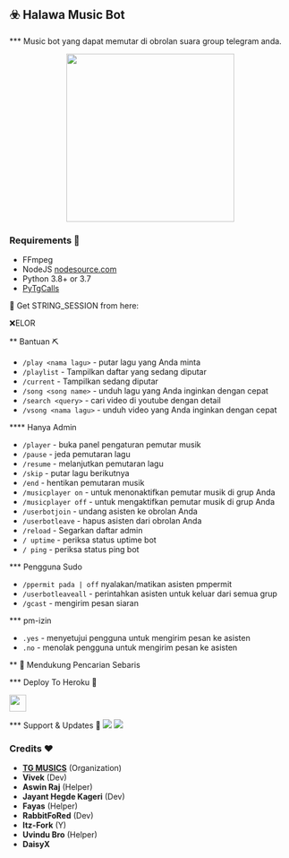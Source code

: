 <h2 align="centre">☣️ Halawa Music Bot</h2>

*** Music bot yang dapat memutar di obrolan suara  group telegram anda.
<p align="center"><a href="https://t.me/Hajigobangbot"><img src="https://telegra.ph/file/6447deaec9fc365cd6d1e.jpg" width="300"></a></p>

</p>

<h3>Requirements 📖</h3>

- FFmpeg
- NodeJS [nodesource.com](https://nodesource.com/)
- Python 3.8+ or 3.7
- [PyTgCalls](https://github.com/pytgcalls/pytgcalls)

🧪 Get STRING_SESSION from here:

 ❌ELOR

** Bantuan ⛏️

- `/play <nama lagu>` - putar lagu yang Anda minta
- `/playlist` - Tampilkan daftar yang sedang diputar
- `/current` - Tampilkan sedang diputar
- `/song <song name>` - unduh lagu yang Anda inginkan dengan cepat
- `/search <query>` - cari video di youtube dengan detail
- `/vsong <nama lagu>` - unduh video yang Anda inginkan dengan cepat

**** Hanya Admin ️
- `/player` - buka panel pengaturan pemutar musik
- `/pause` - jeda pemutaran lagu
- `/resume` - melanjutkan pemutaran lagu
- `/skip` - putar lagu berikutnya
- `/end` - hentikan pemutaran musik
- `/musicplayer on` - untuk menonaktifkan pemutar musik di grup Anda
- `/musicplayer off` - untuk mengaktifkan pemutar musik di grup Anda
- `/userbotjoin` - undang asisten ke obrolan Anda
- `/userbotleave` - hapus asisten dari obrolan Anda
- `/reload` - Segarkan daftar admin
- `/ uptime` - periksa status uptime bot
- `/ ping` - periksa status ping bot

*** Pengguna Sudo ️
- `/ppermit pada | off` nyalakan/matikan asisten pmpermit
- `/userbotleaveall` - perintahkan asisten untuk keluar dari semua grup
- `/gcast` - mengirim pesan siaran

*** pm-izin
- `.yes` - menyetujui pengguna untuk mengirim pesan ke asisten
- `.no` - menolak pengguna untuk mengirim pesan ke asisten

** 🔎 Mendukung Pencarian Sebaris

*** Deploy To Heroku 📡</h4>

<p align="left">
  <a href="https://heroku.com/deploy?template=https://github.com/muhammadDimas12/ZenMusic">
     <img height="30px" src="https://img.shields.io/badge/Deploy%20To%20Heroku-blueviolet?style=for-the-badge&logo=heroku">
  </a>


*** Support & Updates 💌
<a href="https://t.me/kaizensupport"><img src="https://img.shields.io/badge/Join-Group%20Support-blue.svg?style=for-the-badge&logo=Telegram"></a> <a href="https://t.me/zen_update"><img src="https://img.shields.io/badge/Join-Updates%20Channel-blue.svg?style=for-the-badge&logo=Telegram"></a>

### Credits ❤

- **[TG MUSICS](https://github.com/TG-Musics)** (Organization)
- **Vivek** (Dev)
- **Aswin Raj** (Helper)
- **Jayant Hegde Kageri** (Dev)
- **Fayas** (Helper)
- **RabbitFoRed** (Dev)
- **Itz-Fork** (Y)
- **Uvindu Bro** (Helper)
- **DaisyX**
